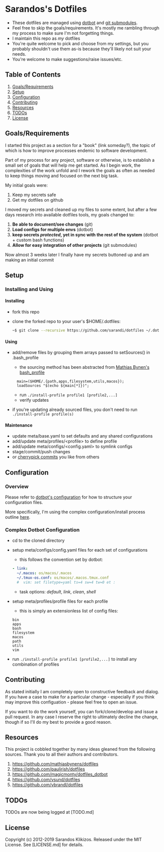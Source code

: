 # Sarandos's Dotfiles

* These dotfiles are managed using
[dotbot](https://github.com/anishathalye/dotbot) and [git
submodules](https://git-scm.com/book/en/v2/Git-Tools-Submodules).
* Feel free to skip the goals/requirements. It's mostly me rambling through my process to make sure I'm not forgetting things.
* I maintain this repo as _my_ dotfiles
* You're quite welcome to pick and choose from my settings, but you probably shouldn't use them as-is because they'll likely not suit your needs.
* You're welcome to make suggestions/raise issues/etc.

## Table of Contents

1. [Goals/Requirements](#Goals/Requirements)
1. [Setup](#Setup)
1. [Configuration](#Configuration)
1. [Contributing](#Contributing)
1. [Resources](#)
1. [TODOs](#TODOs)
1. [License](#License)

## Goals/Requirements

I started this project as a section for a "book" (link someday?), the topic of
which is how to improve processes endemic to software development.

Part of my process for any project, software or otherwise, is to establish a
small set of goals that will help me get started. As I begin work, the
complexities of the work unfold and I rework the goals as often as needed to
keep things moving and focused on the next big task.

My initial goals were:

1. Keep my secrets safe
1. Get my dotfiles on github

I moved my secrets and cleaned up my files to some extent, but after a few days research into available dotfiles tools, my goals changed to:

1. **Be able to document/see changes** (git)
1. **Load configs for multiple envs** (dotbot)
1. **keep secrets *protected*, yet in sync with the rest of the system** (dotbot + custom bash functions)
1. **Allow for easy integration of other projects** (git submodules)

Now almost 3 weeks later I finally have my secrets buttoned up and am making an
initial commit

## Setup

### Installing and Using

#### Installing

* fork this repo
* clone the forked repo to your user's $HOME/.dotfiles:

  ```BASH
  ~$ git clone --recursive https://github.com/sarandi/dotfiles ~/.dotfiles
  ```

#### Using



* add/remove files by grouping them arrays passed to setSources() in
  .bash_profile
  * the sourcing method has been abstracted from [Mathias Bynen's bash_profile](https://github.com/mathiasbynens/dotfiles/blob/master/.bash_profile)

  ```SHELL
    main=($HOME/.{path,apps,filesystem,utils,macos});
    loadSources "$(echo ${main[*]})";
  ```

  * run `./install-profile profile1 [profile2,...]`
  * verify updates
* if you're updating already sourced files, you don't need to run `./install-profile profile(s)`

#### Maintenance

* update meta/base.yaml to set defaults and any shared configurations
* add/update meta/profiles/\<profile\> to define profile
* add/update meta/configs/\<config.yaml\> to symlink configs
* stage/commit/push changes
* or [cherrypick commits](https://git-scm.com/docs/git-cherry-pick) you like from others

## Configuration

### Overview

Please refer to [dotbot's configuration](https://github.com/robobenklein/dotbot#configuration) for how to structure your configuration files.

More specifically, I'm using the complex configuration/install process outline [here](#).

### Complex Dotbot Configuration

* cd to the cloned directory
* setup meta/configs/config.yaml files for each set of configurations
  * this follows the convention set by dotbot:

  ```YAML
  - link:
    ~/.macos: os/macos/.macos
    ~/.tmux-os.conf: os/macos/.macos.tmux.conf
    #  vim: set filetype=yaml ts=4 sw=4 tw=0 et :
   ```

  * task options: *default*, *link*, *clean*, *shell*
* setup meta/profiles/profile files for each profile
  * this is simply an extensionless list of config files:

  ``` TEXT
  bin
  apps
  bash
  filesystem
  macos
  path
  utils
  vim
  ```

* run `./install-profile profile1 [profile2,...]` to install any combination of profiles

<!--## Wiki

Will consider if necessary

-->

## Contributing

As stated initially I am completely open to constructive feedback and dialog. If you have a case to make for a particular change - especially if you think may improve this configuation - please feel free to open an issue.

If you want to do the work yourself, you can fork/clone/develop and issue a pull request. In any case I reserve the right to ultimately decline the change, though if so I'll do my best to provide a good reason.

## Resources

This project is cobbled together by many ideas gleaned from the following sources. Thank you to all their authors and contributors.

1. <https://github.com/mathiasbynens/dotfiles>
1. <https://github.com/paulirish/dotfiles>
1. <https://github.com/magicmonty/dotfiles_dotbot>
1. <https://github.com/vsund/dotfiles>
1. <https://github.com/vbrandl/dotfiles>

## TODOs

TODOs are now being logged at [TODO.md]

## License

Copyright (c) 2012-2019 Sarandos Klikizos. Released under the MIT License. See [LICENSE.md] for details.
